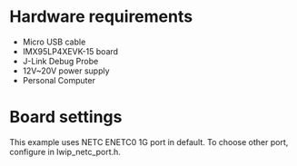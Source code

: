 Hardware requirements
===================
- Micro USB cable
- IMX95LP4XEVK-15 board
- J-Link Debug Probe
- 12V~20V power supply
- Personal Computer

Board settings
============
This example uses NETC ENETC0 1G port in default. To choose other port, configure in lwip_netc_port.h.
